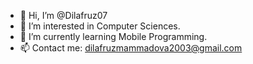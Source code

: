 - 👋 Hi, I’m @Dilafruz07
- 👀 I’m interested in Computer Sciences.
- 🌱 I’m currently learning Mobile Programming.
- 📫 Contact me: dilafruzmammadova2003@gmail.com




  

<!---
Dilafruz07/Dilafruz07 is a ✨ special ✨ repository because its `README.md` (this file) appears on your GitHub profile.
You can click the Preview link to take a look at your changes.
--->
